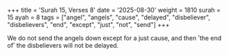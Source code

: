 +++
title = 'Surah 15, Verses 8'
date = '2025-08-30'
weight = 1810
surah = 15
ayah = 8
tags = ["angel", "angels", "cause", "delayed", "disbeliever", "disbelievers", "end", "except", "just", "not", "send"]
+++

We do not send the angels down except for a just cause, and then ˹the end of˺ the disbelievers will not be delayed.